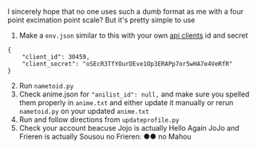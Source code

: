 I sincerely hope that no one uses such a dumb format as me with a four point excimation point scale? But it's pretty simple to use
1. Make a `env.json` similar to this with your own [api clients](https://anilist.co/settings/developer) id and secret
```
{
    "client_id": 30459,
    "client_secret": "oSEcR3TfYOurDEve1Op3ERAPp7or5wHA7e4VeRfR"
}
```
2. Run `nametoid.py`
3. Check anime.json for `"anilist_id": null,` and make sure you spelled them properly in `anime.txt` and either update it manually or rerun `nametoid.py` on your updated `anime.txt`
4. Run and follow directions from `updateprofile.py`
5. Check your account beacuse Jojo is actually Hello Again JoJo and Frieren is actually Sousou no Frieren: ●● no Mahou
